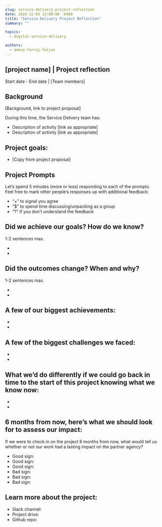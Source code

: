 ```yaml
---
slug: service-delivery-project-reflection
date: 2024-12-03 12:00:00 -0400
title: "Service Delivery Project Reflection"
summary: ""

topics:
  - digital-service-delivery

authors:
  - ammie-farraj-feijoo
---
```


## [project name] | Project reflection


Start date - End date | [Team members]

## Background
[Background, link to project proposal]

During this time, the Service Delivery team has:
- Description of activity [link as appropriate]
- Description of activity [link as appropriate]

## Project goals:
- [Copy from project proposal]

## Project Prompts
Let’s spend 5 minutes (more or less) responding to each of the prompts. Feel free to mark other people’s responses up with additional feedback:

- “+” to signal you agree
- “$” to spend time discussing/unpacking as a group
- “?” if you don’t understand the feedback

## Did we achieve our goals? How do we know?
1-2 sentences max.

-
-

## Did the outcomes change? When and why?
1-2 sentences max.

-
-

## A few of our biggest achievements:

-
-

## A few of the biggest challenges we faced:
-
-

## What we’d do differently if we could go back in time to the start of this project knowing what we know now:

-
-

## 6 months from now, here’s what we should look for to assess our impact:
If we were to check in on the project 6 months from now, what would tell us whether or not our work had a lasting impact on the partner agency?

- Good sign:
- Good sign:
- Good sign:
- Bad sign:
- Bad sign:
- Bad sign:

## Learn more about the project:

- Slack channel:
- Project drive:
- Github repo:


